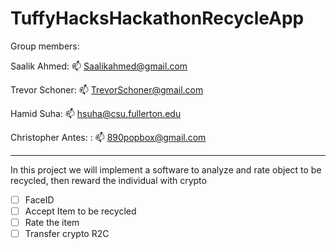 # TuffyHacksHackathonRecycleApp

Group members:

Saalik Ahmed: 📫 Saalikahmed@gmail.com

Trevor Schoner: 📫 TrevorSchoner@gmail.com

Hamid Suha: 📫 hsuha@csu.fullerton.edu

Christopher Antes: : 📫 890popbox@gmail.com

-------------------------------------------------------------------------------------------------------------------------------------------------------------------

In this project we will implement a software to analyze and rate object to be recycled, then reward the individual with crypto
- [ ] FaceID
- [ ] Accept Item to be recycled
- [ ] Rate the item
- [ ] Transfer crypto
R2C
